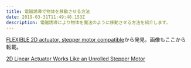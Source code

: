 ```yaml
---
title: 電磁誘導で物体を移動させる方法
date: 2019-03-31T11:49:48.153Z
description: 電磁誘導により物体を魔法のように移動させる方法を紹介します。
---
```

[FLEXIBLE 2D actuator, stepper motor compatible](https://hackaday.io/project/164507-flexible-2d-actuator-stepper-motor-compatible)から発見。画像もここから転載。

[2D Linear Actuator Works Like an Unrolled Stepper Motor](https://blog.hackster.io/2d-linear-actuator-works-like-an-unrolled-stepper-motor-1e9884d0fe09)
